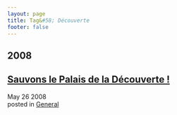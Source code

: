 ```yaml
---
layout: page
title: Tag&#58; Découverte
footer: false
---
```


<div id="blog-archives" class="category">
<h2>2008</h2>

<article>
<h1><a href="/2008/05/26/sauvons-le-palais-de-la-decouverte/index.html">Sauvons le Palais de la Découverte !</a></h1>
<time datetime="2008-05-26T00:00:00-06:00" pubdate><span class='month'>May</span> <span class='day'>26</span> <span class='year'>2008</span></time>
<footer>
<span class="categories">posted in 
<a href='/categories/general/'>General</a></span>
</footer>
</article>
</div>
